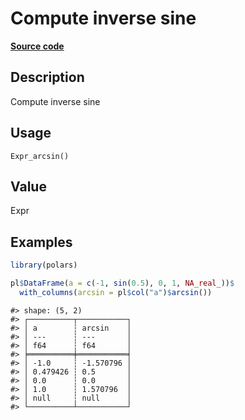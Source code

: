 

# Compute inverse sine

[**Source code**](https://github.com/pola-rs/r-polars/tree/1fd6c01b862685c50e295d9b2ef690a69c3a7963/R/after-wrappers.R#L20)

## Description

Compute inverse sine

## Usage

<pre><code class='language-R'>Expr_arcsin()
</code></pre>

## Value

Expr

## Examples

``` r
library(polars)

pl$DataFrame(a = c(-1, sin(0.5), 0, 1, NA_real_))$
  with_columns(arcsin = pl$col("a")$arcsin())
```

    #> shape: (5, 2)
    #> ┌──────────┬───────────┐
    #> │ a        ┆ arcsin    │
    #> │ ---      ┆ ---       │
    #> │ f64      ┆ f64       │
    #> ╞══════════╪═══════════╡
    #> │ -1.0     ┆ -1.570796 │
    #> │ 0.479426 ┆ 0.5       │
    #> │ 0.0      ┆ 0.0       │
    #> │ 1.0      ┆ 1.570796  │
    #> │ null     ┆ null      │
    #> └──────────┴───────────┘
